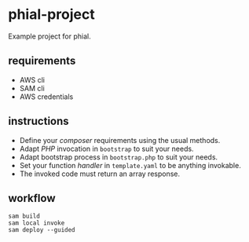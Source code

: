 # phial-project

Example project for phial.

## requirements

* AWS cli
* SAM cli
* AWS credentials

## instructions

* Define your _composer_ requirements using the usual methods.
* Adapt _PHP_ invocation in `bootstrap` to suit your needs.
* Adapt bootstrap process in `bootstrap.php` to suit your needs.
* Set your function _handler_ in `template.yaml` to be anything invokable.
* The invoked code must return an array response.

## workflow

```
sam build
sam local invoke
sam deploy --guided
```
